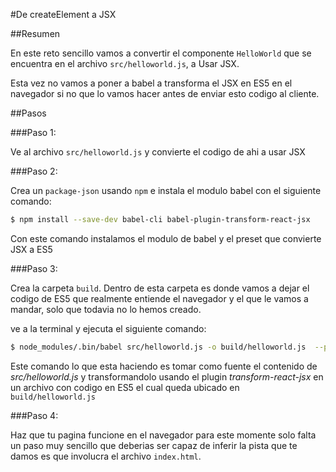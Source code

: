  #De createElement a JSX

##Resumen

En este reto sencillo vamos a convertir el componente `HelloWorld` que se encuentra en el archivo `src/helloworld.js`, a Usar JSX.

Esta vez no vamos a poner a babel a transforma el JSX en ES5 en el navegador si no que lo vamos hacer antes de enviar esto codigo al cliente.

##Pasos

###Paso 1:

Ve al archivo `src/helloworld.js` y convierte el codigo de ahi a usar JSX

###Paso 2:

Crea un `package-json` usando `npm` e instala el modulo babel con el siguiente comando:

```bash
$ npm install --save-dev babel-cli babel-plugin-transform-react-jsx
```

Con este comando instalamos el modulo de babel y el preset que convierte JSX a ES5

###Paso 3:

Crea la carpeta `build`. Dentro de esta carpeta es donde vamos a dejar el codigo de ES5 que realmente entiende el navegador y el que le vamos a mandar, solo que todavia no lo hemos creado.

ve a la terminal y ejecuta el siguiente comando:

```bash
$ node_modules/.bin/babel src/helloworld.js -o build/helloworld.js  --plugins transform-react-jsx
```

Este comando lo que esta haciendo es tomar como fuente el contenido de *src/helloworld.js* y transformandolo usando el plugin *transform-react-jsx* en un archivo con codigo en ES5 el cual queda ubicado en `build/helloworld.js`

###Paso 4:

Haz que tu pagina funcione en el navegador para este momente solo falta un paso muy sencillo que deberias ser capaz de inferir la pista que te damos es que involucra el archivo `index.html`.




